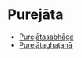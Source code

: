 

# Purejāta

* [Purejātasabhāga](Purejata/Purejatasabhaga.md)
* [Purejātaghaṭanā](Purejata/Purejataghatana.md)



